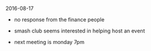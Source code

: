2016-08-17

- no response from the finance people

- smash club seems interested in helping host an event

- next meeting is monday 7pm 
